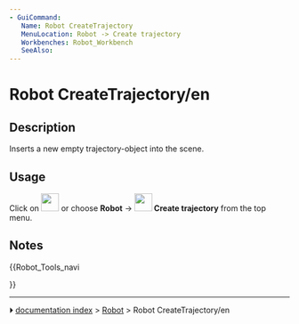 ```yaml
---
- GuiCommand:
   Name: Robot CreateTrajectory
   MenuLocation: Robot -> Create trajectory
   Workbenches: Robot_Workbench
   SeeAlso: 
---
```


# Robot CreateTrajectory/en

## Description

Inserts a new empty trajectory-object into the scene.

## Usage

Click on <img alt="" src=images/Robot_CreateTrajectory.svg  style="width:32px;"> or choose **Robot** → **<img src="images/Robot_CreateTrajectory.svg" width=32px> Create trajectory** from the top menu.

## Notes





{{Robot_Tools_navi

}}



---
⏵ [documentation index](../README.md) > [Robot](Robot_Workbench.md) > Robot CreateTrajectory/en
